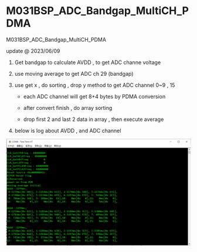 # M031BSP_ADC_Bandgap_MultiCH_PDMA
 M031BSP_ADC_Bandgap_MultiCH_PDMA

update @ 2023/06/09

1. Get bandgap to calculate AVDD , to get ADC channe voltage

2. use moving average to get ADC ch 29 (bandgap) 

3. use get x , do sorting , drop y method to get ADC channel 0~9 , 15

	- each ADC channel will get 8+4 bytes by PDMA conversion

	- after convert finish , do array sorting
	
	- drop first 2 and last 2 data in array , then execute average

4. below is log about AVDD , and ADC channel

![image](https://github.com/released/M031BSP_ADC_Bandgap_MultiCH_PDMA/blob/main/log.jpg)

